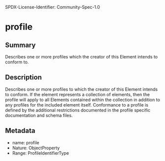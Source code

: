 SPDX-License-Identifier: Community-Spec-1.0

# profile

## Summary

Describes one or more profiles which the creator of this Element intends to conform to.

## Description

Describes one or more profiles to which the creator of this Element intends to conform.
If the element represents a collection of elements, then the profile will apply to all Elements contained within the collection in addition to any profiles for the included element itself.
Conformance to a profile is defined by the additional restrictions documented in the profile specific documentation and schema files.

## Metadata

- name: profile
- Nature: ObjectProperty
- Range: ProfileIdentifierType

